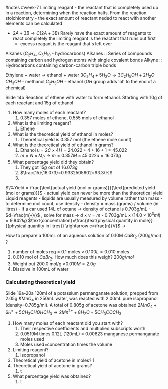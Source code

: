 #notes #week-7
Limiting reagant - the reactant that is completely used up in a reaction, determining when the reaction halts. From the reaction stoichiometry - the exact amount of reactant neded to react with another elements can be calculated
- $2A + 3B \rightarrow C (2A+3B)$
Rarely have the exact amount of reagants to react completely
	the limiting reagant is the reactant that runs out first
	- excess reagant is the reagant that's left over


Alkanes ($C_2H_{4}$, $C_{5}H_{10}$ - hydrocarbons)
Alkanes :: Series of compounds containing carbon and hydrogen atoms with single covalent bonds
Alkyne :: Hydrocarbons containing carbon-carbon triple bonds

Ethylene + water -> ethanol + water
$3C_{2}H_{4}+ 5H_{2}O \rightarrow 3C_{2}H_{5}OH + 2H_{2}O$
$CH_{3}OH$ - methanol
$C_{2}H_{5}OH$ - ethanol ($OH$ group adds 'ol' to the end of a chemical) 

Slide 14b
Reaction of ethene with water to form ethanol. Starting with 10g of each reactant and 15g of ethanol
1. How many moles of each reactant?
	1. 0.357 moles of ethene, 0.555 mols of ethanol
2. What is the limiting reagant?
	1. Ethene
3. What is the theoretical yield of ethanol in moles?
	1. Theoretical yield is 0.357 mol (the ethene mole count)
4. What is the theoretical yield of ethanol in grams?
	1. Ethanol u = $2C \times 4H=24.022 + 4 + 16 + 1=45.022$
	2. $m=N \times M_{R} \rightarrow m=0.357M \times 45.022u=16.073g$
5. What percentage yield did they obtain?
	1. They got $15g$ out of $16.073g$
	2. $\frac{15}{16.073}=0.9332505602=93.3\%$
	3. 
$\%Yield = \frac{\text{actual yield (mol or grams)}}{\text{predicted yield (mol or grams)}}$
	- actual yield can never be more than the theoretical yield			
Liquid reagents - liquids are usually measured by volume rather than mass
	- to determine mol count, use density
		- density = mass (grams) / volume (in litres)
	- If a car used 14L of octane -> density of octane is 0.703g/mL
		- $d=\frac{m}{v}$ , solve for mass -> $d \times v = m$
		- $0.703\text{g/mL} \times (14.0 \times 10^{3}ml) = 9.842kg$
$\text{concentration}=\frac{\text{physical quantity in mole}}{{physical quantity in litres}} \rightarrow  c=\frac{n}{V}$
	-> 

How to prepare a 100mL of an aqueous solution of 0.10M $CaBr_{2}$ (200g/mol)
?
1. number of moles req = $0.1 \text{ moles} \times 0.100 L=0.010$ moles
2. $0.010$ mol of $CaBr_{2}$. How much does this weigh? $200g/mol$
3. Weight out $200.0$ mol/g $\times 0.010M=2.0g$
4. Dissolve in 100mL of water

### Calculating theoretical yield

Slide 19a-20a
120ml of a potassium permanganate solution, prepped from 2.05g $KMnO_{4}$ in 250mL water, was reacted with 2.00mL pure isopropanol (density=0.785g/ml). A total of 0.805g of acetone was obtained
$2MnO_{4} + 6H^{+} + 5CH_{3}CHOHCH_{3} \rightarrow 2Mn^{2+} + 8H_{2}O + 5CH_{3}COCH_{3}$
1. How many moles of each reactant did you start with?
	1. Their respective coefficients and multiplied subscripts worth
	2. 0.0519M times 0.12L (120mL) = $0.00623$ manganese permanganate moles used 
	3. Moles used=concentration times the volume
2. Limiting reagent?
	1. Isopropanol
3. Theoretical yield of acetone in moles?
	1. 
4. Theoretical yield of acetone in grams?
	1. t
5. What percentage yield was obtained?
	1. t